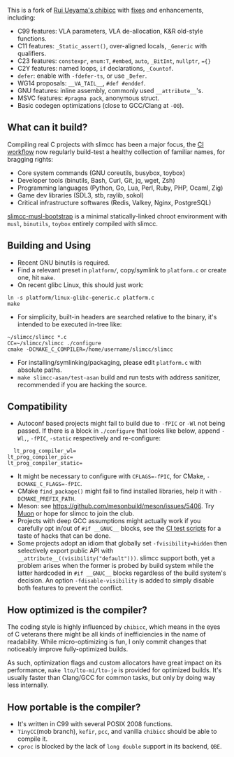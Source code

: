This is a fork of [Rui Ueyama's chibicc](https://github.com/rui314/chibicc) with [fixes](https://github.com/fuhsnn/slimcc/issues?q=is%3Aissue+is%3Aclosed+label%3Aupstream-chibicc) and enhancements, including:
 - C99 features: VLA parameters, VLA de-allocation, K&R old-style functions.
 - C11 features: `_Static_assert()`, over-aligned locals, `_Generic` with qualifiers.
 - C23 features: `constexpr`, `enum:T`, `#embed`, `auto`, `_BitInt`, `nullptr`, `={}`
 - C2Y features: named loops, `if` declarations, `_Countof`.
 - `defer`: enable with `-fdefer-ts`, or use `_Defer`.
 - WG14 proposals:  `__VA_TAIL__`, `#def #enddef`.
 - GNU features: inline assembly, commonly used `__attribute__`'s.
 - MSVC features: `#pragma pack`, anonymous struct.
 - Basic codegen optimizations (close to GCC/Clang at `-O0`).

## What can it build?
Compiling real C projects with slimcc has been a major focus, the [CI workflow](https://github.com/fuhsnn/slimcc/blob/main/.github/workflows/linux_thirdparty.yml) now regularly build-test a healthy collection of familiar names, for bragging rights:
 - Core system commands (GNU coreutils, busybox, toybox)
 - Developer tools (binutils, Bash, Curl, Git, jq, wget, Zsh)
 - Programming languages (Python, Go, Lua, Perl, Ruby, PHP, Ocaml, Zig)
 - Game dev libraries (SDL3, stb, raylib, sokol)
 - Critical infrastructure softwares (Redis, Valkey, Nginx, PostgreSQL)

[slimcc-musl-bootstrap](https://github.com/fuhsnn/slimcc-musl-bootstrap) is a minimal statically-linked chroot environment with `musl`, `binutils`, `toybox` entirely compiled with slimcc.

## Building and Using
 - Recent GNU binutils is required.
 - Find a relevant preset in `platform/`, copy/symlink to `platform.c` or create one, hit `make`.
 - On recent glibc Linux, this should just work:
 ```
 ln -s platform/linux-glibc-generic.c platform.c
 make
 ```
 - For simplicity, built-in headers are searched relative to the binary, it's intended to be executed in-tree like:
 ```
 ~/slimcc/slimcc *.c
 CC=~/slimcc/slimcc ./configure
 cmake -DCMAKE_C_COMPILER=/home/username/slimcc/slimcc
 ```
 - For installing/symlinking/packaging, please edit `platform.c` with absolute paths.
 - `make slimcc-asan/test-asan` build and run tests with address sanitizer, recommended if you are hacking the source.

## Compatibility
 - Autoconf based projects might fail to build due to `-fPIC` or `-Wl` not being passed. If there is a block in `./configure` that looks like below, append `-Wl,`, `-fPIC`, `-static` respectively and re-configure: 
```
  lt_prog_compiler_wl=
lt_prog_compiler_pic=
lt_prog_compiler_static=
```
 - It might be necessary to configure with `CFLAGS=-fPIC`, for CMake, `-DCMAKE_C_FLAGS=-fPIC`.
 - CMake `find_package()` might fail to find installed libraries, help it with `-DCMAKE_PREFIX_PATH`.
 - Meson: see https://github.com/mesonbuild/meson/issues/5406. Try [Muon](https://github.com/muon-build/muon) or hope for slimcc to join the club.
 - Projects with deep GCC assumptions might actually work if you carefully opt in/out of `#if __GNUC__` blocks, see the [CI test scripts](https://github.com/fuhsnn/slimcc/blob/main/scripts/linux_thirdparty.bash) for a taste of hacks that can be done.
 - Some projects adopt an idiom that globally set `-fvisibility=hidden` then selectively export public API with `__attribute__((visibility("default")))`. slimcc support both, yet a problem arises when the former is probed by build system while the latter hardcoded in `#if __GNUC__` blocks regardless of the build system's decision. An option `-fdisable-visibility` is added to simply disable both features to prevent the conflict.

## How optimized is the compiler?
The coding style is highly influenced by `chibicc`, which means in the eyes of C veterans there might be all kinds of inefficiencies in the name of readability. While micro-optimizing is fun, I only commit changes that noticeably improve fully-optimized builds.

As such, optimization flags and custom allocators have great impact on its performance, `make lto/lto-mi/lto-je` is provided for optimized builds. It's usually faster than Clang/GCC for common tasks, but only by doing way less internally.

## How portable is the compiler?
 - It's written in C99 with several POSIX 2008 functions.
 - `TinyCC`(mob branch), `kefir`, `pcc`, and vanilla `chibicc` should be able to compile it.
 - `cproc` is blocked by the lack of `long double` support in its backend, `QBE`.
